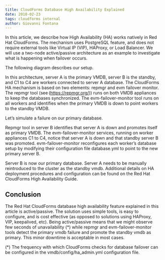 ```yaml
---
title: CloudForms Database High Availability Explained 
date: 2018-02-23
tags: cloudforms internal 
author: Giovanni Fontana
---
```


In this article, we describe how High Availability (HA) works natively in Red Hat CloudForms. The mechanism uses PostgreSQL feature, and does not require external tools like Virtual IP (VIP), HAProxy, or Load Balancer. We will use a two-node active/passive architecture as an example to investigate what is happening when failover occurs.

The following diagram describes our setup.

In this architecture, server A is the primary VMDB, server B is the standby, and C1 to C4 are workers connected to server A database. The CloudForms HA mechanism is based on two elements: repmgr and evm failover monitor.
The repmgr tool (see (<https://repmgr.org/>)) runs on both VMDB appliances to keep the databases synchronized.
The evm-failover-monitor tool runs on all workers and identifies when the primary VMDB is down to point workers to the standby VMDB.

Let’s simulate a failure on our primary database.

Repmgr tool in server B identifies that server A is down and promotes itself as primary VMDB.
The evm-failover-monitor services, running on worker appliances C1 to C4, notice that server A is down and that standby server B was promoted. evm-failover-monitor reconfigures each worker’s database setup by modifying their configuration file database.yml to point to the new primary server B.

Server B is now our primary database. Server A needs to be manually reintroduced to the cluster as the standby vmdb.
Additional details on HA deployment procedures and configuration can be found on the Red Hat CloudForms High Availability Guide.

## Conclusion ##

The Red Hat CloudForms database high availability feature explained in this article is active/passive. The solution uses simple tools, is easy to configure, and is cost effective (as opposed to solutions using HAProxy, VIP, keepalived, etc).
Being active/passive means that we might observe few seconds of unavailability (*) while repmgr and evm-failover-monitor tools detect the primary vmdb failure and promote the standby vmdb as primary. This minor downtime is acceptable in most cases.

(*) The frequency with which CloudForms checks for database failover can be configured in the vmdb/config/ha_admin.yml configuration file.
